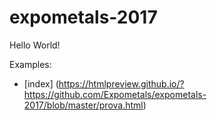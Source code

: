 # expometals-2017

Hello World!

Examples:

- [index] (https://htmlpreview.github.io/?https://github.com/Expometals/expometals-2017/blob/master/prova.html)
